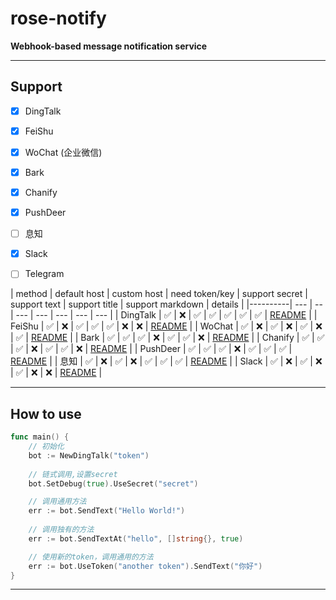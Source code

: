 # rose-notify

**Webhook-based message notification service**

----

## Support

- [x] DingTalk
- [x] FeiShu
- [x] WoChat (企业微信)
- [x] Bark
- [x] Chanify
- [x] PushDeer
- [ ] 息知
- [x] Slack
- [ ] Telegram



| method   | default host | custom host | need token/key | support secret | support text | support title | support markdown | details |
|----------| --- | -- | --- | --- | --- | --- | --- |
| DingTalk | ✅ | ❌ | ✅ |  ✅ | ✅ | ✅ | ✅ | [README](dingtalk/README.md) |
| FeiShu   | ✅ | ❌ | ✅ | ✅ | ✅ | ❌ | ❌ |  [README](feishu/README.md) |
| WoChat   | ✅ | ❌ | ✅ | ❌ | ✅ | ❌ | ✅ | [README](wochat/README.md) |
| Bark     | ✅ | ✅ | ✅ | ❌ | ✅ | ✅ | ❌ | [README](bark/README.md) |
| Chanify  | ✅ | ✅ | ✅ | ❌ | ✅ | ✅ | ❌ | [README](chanify/README.md) |
| PushDeer | ✅ | ✅ | ✅ | ❌ | ✅ | ✅ | ✅ | [README](pushdeer/README.md) |
| 息知      | ✅ | ❌ | ✅ | ❌ | ✅ | ✅ | ✅ | [README](xizhi/README.md) |
| Slack    | ✅ | ❌ | ✅ | ❌ | ✅ | ❌ | ❌ | [README](slack/README.md) |


----

## How to use

```go
func main() {
	// 初始化
	bot := NewDingTalk("token")
	
	// 链式调用,设置secret
	bot.SetDebug(true).UseSecret("secret")

	// 调用通用方法
	err := bot.SendText("Hello World!")
	
	// 调用独有的方法
	err := bot.SendTextAt("hello", []string{}, true)

	// 使用新的token，调用通用的方法
	err := bot.UseToken("another token").SendText("你好")
}
```

----
